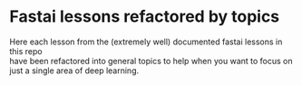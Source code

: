 # Fastai lessons refactored by topics

Here each lesson from the (extremely well) documented fastai lessons in this repo  
have been refactored into general topics to help when you want to focus on just
a single area of deep learning. 

